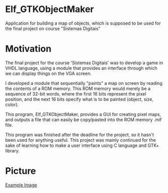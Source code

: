 # Elf_GTKObjectMaker
Application for building a map of objects, which is supposed to be used for the final project on course "Sistemas Digitais"

# Motivation
The final project for the course 'Sistemas Digitais' was to develop a game in VHDL language, using a module that provides an interface through which we can display things on the VGA screen.

I developed a module that sequentially "paints" a map on screen by reading the contents of a ROM memory. This ROM memory would merely be a sequence of 32-bit words, where the first 16 bits represent the pixel position, and the next 16 bits specify what is to be painted (object, size, color).

This program, Elf_GTKObjectMaker, provides a GUI for creating pixel maps, and outputs a file that can easily be copy/pasted into the ROM memory .mif file.

This program was finished after the deadline for the project, so it hasn't been used for anything useful. This project was mainly continued for the sake of learning how to make a user interface using C language and GTK+ library.

# Picture

[Example Image](./example.png)

